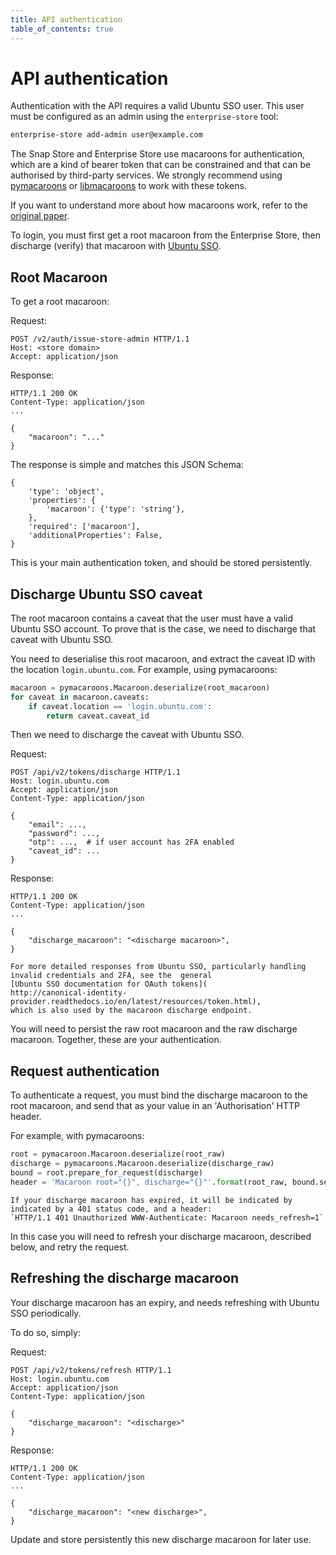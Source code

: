 ```yaml
---
title: API authentication
table_of_contents: true
---
```


# API authentication

Authentication with the API requires a valid Ubuntu SSO user. This user
must be configured as an admin using the `enterprise-store` tool:

```bash
enterprise-store add-admin user@example.com
```

The Snap Store and Enterprise Store use macaroons for authentication,
which are a kind of bearer token that can be constrained and that can
be authorised by third-party services.  We strongly recommend using
[pymacaroons](https://github.com/ecordell/pymacaroons) or
[libmacaroons](https://github.com/rescrv/libmacaroons) to work with
these tokens.

If you want to understand more about how macaroons work, refer to the [original
paper](https://research.google.com/pubs/pub41892.html).


To login, you must first get a root macaroon from the Enterprise Store,
then discharge (verify) that macaroon with [Ubuntu SSO](https://login.ubuntu.com/).

## Root Macaroon

To get a root macaroon:

Request:

```http
POST /v2/auth/issue-store-admin HTTP/1.1
Host: <store domain>
Accept: application/json
```

Response:

```
HTTP/1.1 200 OK
Content-Type: application/json
...

{
    "macaroon": "..."
}
```

The response is simple and matches this JSON Schema:

```
{
    'type': 'object',
    'properties': {
        'macaroon': {'type': 'string'},
    },
    'required': ['macaroon'],
    'additionalProperties': False,
}
```

This is your main authentication token, and should be stored persistently.

## Discharge Ubuntu SSO caveat

The root macaroon contains a caveat that the user must have a valid
Ubuntu SSO account. To prove that is the case, we need to discharge that
caveat with Ubuntu SSO.

You need to deserialise this root macaroon, and extract the caveat ID
with the location `login.ubuntu.com`. For example, using pymacaroons:

```python
macaroon = pymacaroons.Macaroon.deserialize(root_macaroon)
for caveat in macaroon.caveats:
    if caveat.location == 'login.ubuntu.com':
        return caveat.caveat_id
```

Then we need to discharge the caveat with Ubuntu SSO.

Request:

```
POST /api/v2/tokens/discharge HTTP/1.1
Host: login.ubuntu.com
Accept: application/json
Content-Type: application/json

{
    "email": ...,
    "password": ...,
    "otp": ...,  # if user account has 2FA enabled
    "caveat_id": ...
}
```

Response:

```
HTTP/1.1 200 OK
Content-Type: application/json
...

{
    "discharge_macaroon": "<discharge macaroon>",
}
```

```{note}
For more detailed responses from Ubuntu SSO, particularly handling
invalid credentials and 2FA, see the  general 
[Ubuntu SSO documentation for OAuth tokens](
http://canonical-identity-provider.readthedocs.io/en/latest/resources/token.html),
which is also used by the macaroon discharge endpoint.
```

You will need to persist the raw root macaroon and the raw discharge
macaroon.  Together, these are your authentication.

## Request authentication

To authenticate a request, you must bind the discharge macaroon to the
root macaroon, and send that as your value in an 'Authorisation' HTTP
header.

For example, with pymacaroons:

```python
root = pymacaroon.Macaroon.deserialize(root_raw)
discharge = pymacaroons.Macaroon.deserialize(discharge_raw)
bound = root.prepare_for_request(discharge)
header = 'Macaroon root="{}", discharge="{}"'.format(root_raw, bound.serialize())
```

```{note}
If your discharge macaroon has expired, it will be indicated by
indicated by a 401 status code, and a header:
`HTTP/1.1 401 Unauthorized WWW-Authenticate: Macaroon needs_refresh=1`
```

In this case you will need to refresh your discharge macaroon, described below,
and retry the request.

## Refreshing the discharge macaroon

Your discharge macaroon has an expiry, and needs refreshing with Ubuntu
SSO periodically.

To do so, simply:

Request:
```http
POST /api/v2/tokens/refresh HTTP/1.1
Host: login.ubuntu.com
Accept: application/json
Content-Type: application/json

{
    "discharge_macaroon": "<discharge>"
}
```

Response:

```
HTTP/1.1 200 OK
Content-Type: application/json
...

{
    "discharge_macaroon": "<new discharge>",
}
```

Update and store persistently this new discharge macaroon for later use.
